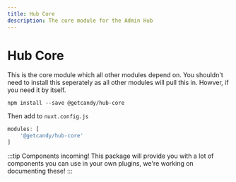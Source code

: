 ```yaml
---
title: Hub Core
description: The core module for the Admin Hub
---
```


# Hub Core

This is the core module which all other modules depend on. You shouldn't need to install this seperately as all other modules will pull this in. Howver, if you need it by itself.

```
npm install --save @getcandy/hub-core
```

Then add to `nuxt.config.js`

```javascript
modules: [
    '@getcandy/hub-core'
]
```

:::tip Components incoming!
This package will provide you with a lot of components you can use in your own plugins, we're working on documenting these!
:::